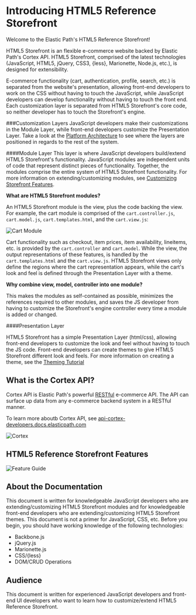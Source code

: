 Introducing HTML5 Reference Storefront
====================
Welcome to the Elastic Path's HTML5 Reference Storefront!

HTML5 Storefront is an flexible e-commerce website backed by Elastic Path's Cortex API.
HTML5 Storefront, comprised of the latest technologies (JavaScript, HTML5, jQuery, CSS3, {less}, Marionette, Node.js, etc.), is designed for extensibility.

E-commerce functionality (cart, authentication, profile, search, etc.) is separated from the website's presentation, allowing
front-end developers to work on the CSS without having to touch the JavaScript, while JavaScript developers can develop
functionality without having to touch the front end. Each customization layer is separated from HTML5 Storefront's core code, so
neither developer has to touch the Storefront's engine.

###Customization Layers
JavaScript developers make their customizations in the Module Layer, while front-end developers customize the Presentation Layer.
Take a look at the <a href="https://github.elasticpath.net/cortex/ui-storefront/blob/master/documentation/technologyoverview.md">Platform Architecture</a> to see where the layers are positioned in regards to the rest of the system.

####Module Layer
This layer is where JavaScript developers build/extend HTML5 Storefront's functionality.
JavaScript modules are independent units of code that represent distinct pieces of functionality.
Together, the modules comprise the entire system of HTML5 Storefront functionality.
For more information on extending/customizing modules, see <a href="https://github.elasticpath.net/cortex/ui-storefront/blob/master/documentation/extending.md">Customizing Storefront Features</a>.

**What are HTML5 Storefront modules?**

An HTML5 Storefront module is the view, plus the code backing the view. For example, the cart module is
comprised of the `cart.controller.js`, `cart.model.js`, `cart.templates.html`, and the `cart.view.js`:

![Cart Module](https://github.elasticpath.net/cortex/ui-storefront/raw/master/documentation/img/cartModule.png)

Cart functionality such as checkout, item prices, item availability, lineitems, etc. is provided by the `cart.controller` and `cart.model`.
While the view, the output representations of these features, is handled by the `cart.templates.html` and the `cart.view.js`.
HTML5 Storefront views only define the regions where the cart representation appears, while the cart's look and feel is defined through the Presentation Layer with a theme.


**Why combine view, model, controller into one module?**

This makes the modules as self-contained as possible, minimizes the references required to other modules, and saves the JS developer from having to customize the
Storefront's engine controller every time a module is added or changed.

####Presentation Layer

HTML5 Storefront has a simple Presentation Layer (html/css), allowing front-end developers to customize the look and feel without having to touch the JS code.
Front-end developers can create themes to give HTML5 Storefront different look and feels. For more information on creating a theme, see the <a href="theming.html#tutorialTheme">Theming Tutorial</a>




What is the Cortex API?
-------------------
Cortex API is Elastic Path's powerful <a href="http://en.wikipedia.org/wiki/Representational_state_transfer">RESTful</a> e-commerce API.
The API can surface up data from any e-commerce backend system in a RESTful manner.

To learn more aboutb Cortex API, see <a href="http://api-cortex-developers.docs.elasticpath.com">api-cortex-developers.docs.elasticpath.com</a>

![Cortex](https://github.elasticpath.net/cortex/ui-storefront/raw/master/documentation/img/cortex-page-diagram.png)


HTML5 Reference Storefront Features
---------------------
![Feature Guide](https://github.elasticpath.net/cortex/ui-storefront/raw/master/documentation/img/featureSupport.png)


About the Documentation
---------------------
This document is written for knowledgeable JavaScript developers who are extending/customizing HTML5 Storefront modules and
for knowledgeable front-end developers who are extending/customizing HTML5 Storefront themes. This document is not a primer for JavaScript, CSS, etc. Before you begin, you should have working knowledge of the following technologies:

* Backbone.js
* jQuery.js
* Marionette.js
* CSS/{less}
* DOM/CRUD Operations

Audience
---------------------
This document is written for experienced JavaScript developers and front-end UI developers who want to learn how to customize/extend HTML5 Reference Storefront.